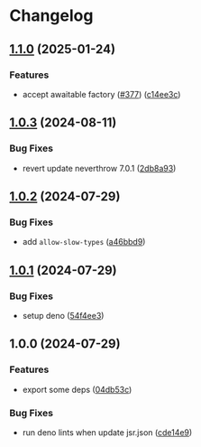 # Changelog

## [1.1.0](https://github.com/Omochice/tataku.vim/compare/v1.0.3...v1.1.0) (2025-01-24)


### Features

* accept awaitable factory ([#377](https://github.com/Omochice/tataku.vim/issues/377)) ([c14ee3c](https://github.com/Omochice/tataku.vim/commit/c14ee3cd85eb2fd7ec3805955d640cc88fed18e6))

## [1.0.3](https://github.com/Omochice/tataku.vim/compare/v1.0.2...v1.0.3) (2024-08-11)


### Bug Fixes

* revert update neverthrow 7.0.1 ([2db8a93](https://github.com/Omochice/tataku.vim/commit/2db8a931680f4e204f14f4a419225cc9c95e4f59))

## [1.0.2](https://github.com/Omochice/tataku.vim/compare/v1.0.1...v1.0.2) (2024-07-29)


### Bug Fixes

* add `allow-slow-types` ([a46bbd9](https://github.com/Omochice/tataku.vim/commit/a46bbd9bb8f427c0f1b89d5bf202ea2d2997d1c1))

## [1.0.1](https://github.com/Omochice/tataku.vim/compare/v1.0.0...v1.0.1) (2024-07-29)


### Bug Fixes

* setup deno ([54f4ee3](https://github.com/Omochice/tataku.vim/commit/54f4ee38a359a64fc4a1ec06ae96c7814a15c3df))

## 1.0.0 (2024-07-29)


### Features

* export some deps ([04db53c](https://github.com/Omochice/tataku.vim/commit/04db53c5f755da1e93d767f2fffc2ae7dd9df0a0))


### Bug Fixes

* run deno lints when update jsr.json ([cde14e9](https://github.com/Omochice/tataku.vim/commit/cde14e994c87c1dc8338d530c0c09b25cd83fd60))
